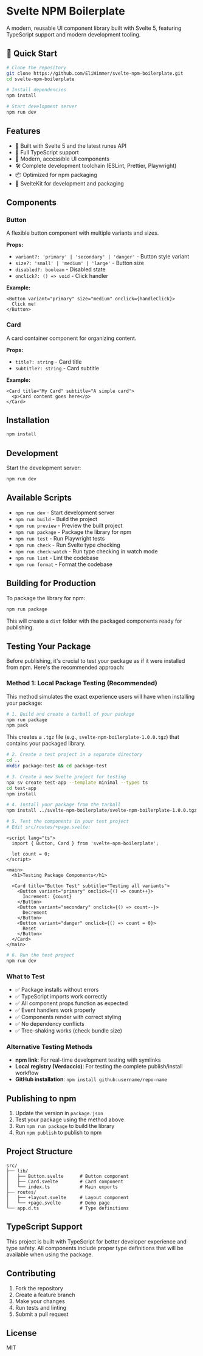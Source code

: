 # Svelte NPM Boilerplate

A modern, reusable UI component library built with Svelte 5, featuring TypeScript support and modern development tooling.

## 🚀 Quick Start

```bash
# Clone the repository
git clone https://github.com/EliWimmer/svelte-npm-boilerplate.git
cd svelte-npm-boilerplate

# Install dependencies
npm install

# Start development server
npm run dev
```

## Features

- 🚀 Built with Svelte 5 and the latest runes API
- 📘 Full TypeScript support
- 🎨 Modern, accessible UI components
- 🛠️ Complete development toolchain (ESLint, Prettier, Playwright)
- 📦 Optimized for npm packaging
- 🔧 SvelteKit for development and packaging

## Components

### Button
A flexible button component with multiple variants and sizes.

**Props:**
- `variant?: 'primary' | 'secondary' | 'danger'` - Button style variant
- `size?: 'small' | 'medium' | 'large'` - Button size
- `disabled?: boolean` - Disabled state
- `onclick?: () => void` - Click handler

**Example:**
```svelte
<Button variant="primary" size="medium" onclick={handleClick}>
  Click me!
</Button>
```

### Card
A card container component for organizing content.

**Props:**
- `title?: string` - Card title
- `subtitle?: string` - Card subtitle

**Example:**
```svelte
<Card title="My Card" subtitle="A simple card">
  <p>Card content goes here</p>
</Card>
```

## Installation

```bash
npm install
```

## Development

Start the development server:

```bash
npm run dev
```

## Available Scripts

- `npm run dev` - Start development server
- `npm run build` - Build the project
- `npm run preview` - Preview the built project
- `npm run package` - Package the library for npm
- `npm run test` - Run Playwright tests
- `npm run check` - Run Svelte type checking
- `npm run check:watch` - Run type checking in watch mode
- `npm run lint` - Lint the codebase
- `npm run format` - Format the codebase

## Building for Production

To package the library for npm:

```bash
npm run package
```

This will create a `dist` folder with the packaged components ready for publishing.

## Testing Your Package

Before publishing, it's crucial to test your package as if it were installed from npm. Here's the recommended approach:

### Method 1: Local Package Testing (Recommended)

This method simulates the exact experience users will have when installing your package:

```bash
# 1. Build and create a tarball of your package
npm run package
npm pack
```

This creates a `.tgz` file (e.g., `svelte-npm-boilerplate-1.0.0.tgz`) that contains your packaged library.

```bash
# 2. Create a test project in a separate directory
cd ..
mkdir package-test && cd package-test

# 3. Create a new Svelte project for testing
npx sv create test-app --template minimal --types ts
cd test-app
npm install

# 4. Install your package from the tarball
npm install ../svelte-npm-boilerplate/svelte-npm-boilerplate-1.0.0.tgz
```

```bash
# 5. Test the components in your test project
# Edit src/routes/+page.svelte:
```

```svelte
<script lang="ts">
  import { Button, Card } from 'svelte-npm-boilerplate';

  let count = 0;
</script>

<main>
  <h1>Testing Package Components</h1>
  
  <Card title="Button Test" subtitle="Testing all variants">
    <Button variant="primary" onclick={() => count++}>
      Increment: {count}
    </Button>
    <Button variant="secondary" onclick={() => count--}>
      Decrement
    </Button>
    <Button variant="danger" onclick={() => count = 0}>
      Reset
    </Button>
  </Card>
</main>
```

```bash
# 6. Run the test project
npm run dev
```

### What to Test

- ✅ Package installs without errors
- ✅ TypeScript imports work correctly
- ✅ All component props function as expected  
- ✅ Event handlers work properly
- ✅ Components render with correct styling
- ✅ No dependency conflicts
- ✅ Tree-shaking works (check bundle size)

### Alternative Testing Methods

- **npm link**: For real-time development testing with symlinks
- **Local registry (Verdaccio)**: For testing the complete publish/install workflow
- **GitHub installation**: `npm install github:username/repo-name`

## Publishing to npm

1. Update the version in `package.json`
2. Test your package using the method above
3. Run `npm run package` to build the library
4. Run `npm publish` to publish to npm

## Project Structure

```
src/
├── lib/
│   ├── Button.svelte      # Button component
│   ├── Card.svelte        # Card component
│   └── index.ts           # Main exports
├── routes/
│   ├── +layout.svelte     # Layout component
│   └── +page.svelte       # Demo page
└── app.d.ts               # Type definitions
```

## TypeScript Support

This project is built with TypeScript for better developer experience and type safety. All components include proper type definitions that will be available when using the package.

## Contributing

1. Fork the repository
2. Create a feature branch
3. Make your changes
4. Run tests and linting
5. Submit a pull request

## License

MIT 